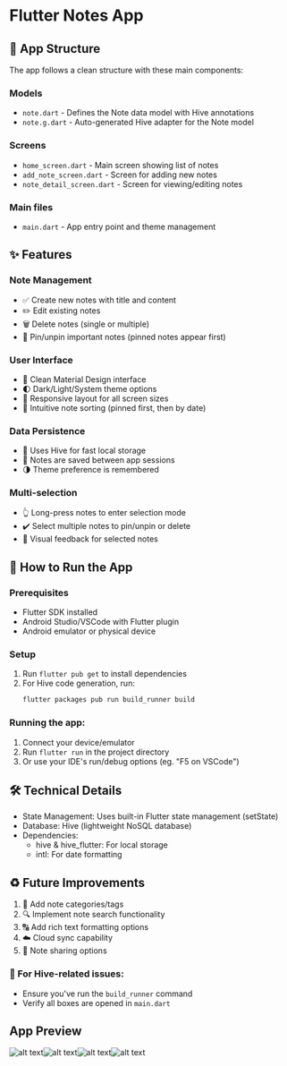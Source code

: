 # Flutter Notes App

## 📁 App Structure

The app follows a clean structure with these main components:

### Models

- `note.dart` - Defines the Note data model with Hive annotations
- `note.g.dart` - Auto-generated Hive adapter for the Note model

### Screens

- `home_screen.dart` - Main screen showing list of notes
- `add_note_screen.dart` - Screen for adding new notes
- `note_detail_screen.dart` - Screen for viewing/editing notes

### Main files

- `main.dart` - App entry point and theme management

## ✨ Features

### Note Management

- ✅ Create new notes with title and content
- ✏️ Edit existing notes
- 🗑️ Delete notes (single or multiple)
- 📌 Pin/unpin important notes (pinned notes appear first)

### User Interface

- 🎨 Clean Material Design interface
- 🌓 Dark/Light/System theme options
- 📱 Responsive layout for all screen sizes
- 🔄 Intuitive note sorting (pinned first, then by date)

### Data Persistence

- 💾 Uses Hive for fast local storage
- 🔄 Notes are saved between app sessions
- 🌗 Theme preference is remembered

### Multi-selection

- 👆 Long-press notes to enter selection mode
- ✔️ Select multiple notes to pin/unpin or delete
- 👀 Visual feedback for selected notes

## 🚀 How to Run the App

### Prerequisites

- Flutter SDK installed
- Android Studio/VSCode with Flutter plugin
- Android emulator or physical device

### Setup

1. Run `flutter pub get` to install dependencies
2. For Hive code generation, run:
   ```bash
   flutter packages pub run build_runner build
   ```

### Running the app:

1. Connect your device/emulator
2. Run `flutter run` in the project directory
3. Or use your IDE's run/debug options (eg. "F5 on VSCode")

## 🛠️ Technical Details

- State Management: Uses built-in Flutter state management (setState)
- Database: Hive (lightweight NoSQL database)
- Dependencies:
  - hive & hive_flutter: For local storage
  - intl: For date formatting

## ♻️ Future Improvements

1. 📂 Add note categories/tags
2. 🔍 Implement note search functionality
3. 🔠 Add rich text formatting options
4. ☁️ Cloud sync capability
5. 🔗 Note sharing options

### 🐝 For Hive-related issues:

- Ensure you've run the `build_runner` command
- Verify all boxes are opened in `main.dart`

## App Preview
![alt text](simple_note_app/assets/app%20preview/Screenshot_1754335694.png)![alt text](simple_note_app/assets/app%20preview/Screenshot_1754336016.png)![alt text](simple_note_app/assets/app%20preview/Screenshot_1754335738.png)![alt text](simple_note_app/assets/app%20preview/Screenshot_1754335743.png)